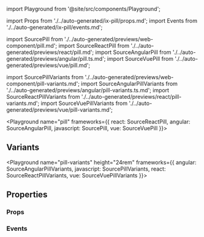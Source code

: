 import Playground from '@site/src/components/Playground';

import Props from './../auto-generated/ix-pill/props.md';
import Events from './../auto-generated/ix-pill/events.md';

import SourcePill from './../auto-generated/previews/web-component/pill.md';
import SourceReactPill from './../auto-generated/previews/react/pill.md';
import SourceAngularPill from './../auto-generated/previews/angular/pill.ts.md';
import SourceVuePill from './../auto-generated/previews/vue/pill.md';

import SourcePillVariants from './../auto-generated/previews/web-component/pill-variants.md';
import SourceAngularPillVariants from './../auto-generated/previews/angular/pill-variants.ts.md';
import SourceReactPillVariants from './../auto-generated/previews/react/pill-variants.md';
import SourceVuePillVariants from './../auto-generated/previews/vue/pill-variants.md';

<Playground
name="pill"
frameworks={{
  react: SourceReactPill,
  angular: SourceAngularPill,
  javascript: SourcePill,
  vue: SourceVuePill
}}>
</Playground>

## Variants
<Playground
name="pill-variants" height="24rem"
frameworks={{
  angular: SourceAngularPillVariants,
  javascript: SourcePillVariants,
  react: SourceReactPillVariants,
  vue: SourceVuePillVariants
}}>
</Playground>

## Properties

### Props

<Props />

### Events

<Events />
